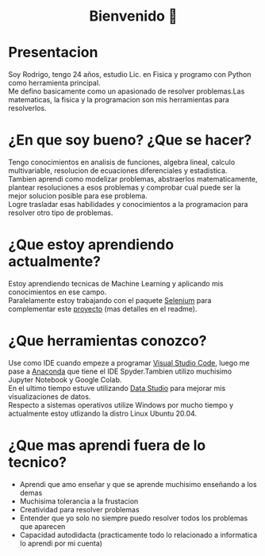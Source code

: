 <h1 align="center">Bienvenido 👋</h1>

# Presentacion

Soy Rodrigo, tengo 24 años, estudio Lic. en Fisica y programo con Python como herramienta principal.</br>
Me defino basicamente como un apasionado de resolver problemas.Las matematicas, la fisica y la programacion son mis herramientas para resolverlos.

# ¿En que soy bueno? ¿Que se hacer?

Tengo conocimientos en analisis de funciones, algebra lineal, calculo multivariable, resolucion de ecuaciones diferenciales y estadistica.</br>
Tambien aprendi como modelizar problemas, abstraerlos matematicamente, plantear resoluciones a esos problemas y comprobar cual puede ser la mejor solucion posible para ese problema.</br>
Logre trasladar esas habilidades y conocimientos a la programacion para resolver otro tipo de problemas.</br>

# ¿Que estoy aprendiendo actualmente?

Estoy aprendiendo tecnicas de Machine Learning y aplicando mis conocimientos en ese campo.</br>
Paralelamente estoy trabajando con el paquete [Selenium](https://selenium-python.readthedocs.io/) para complementar este [proyecto](https://github.com/rodrigotesone1997/Bot_Curso_Graty) (mas detalles en el readme).

# ¿Que herramientas conozco?

Use como IDE cuando empeze a programar [Visual Studio Code](https://code.visualstudio.com/), luego me pase a [Anaconda](https://www.anaconda.com/products/individual) que tiene el IDE Spyder.Tambien utilizo muchisimo Jupyter Notebook y Google Colab.</br>
En el ultimo tiempo estuve utilizando [Data Studio](https://datastudio.google.com/) para mejorar mis visualizaciones de datos.</br>
Respecto a sistemas operativos utilize Windows por mucho tiempo y actualmente estoy utlizando la distro Linux Ubuntu 20.04.</br>

# ¿Que mas aprendi fuera de lo tecnico?

- Aprendi que amo enseñar y que se aprende muchisimo enseñando a los demas
- Muchisima tolerancia a la frustacion
- Creatividad para resolver problemas
- Entender que yo solo no siempre puedo resolver todos los problemas que aparecen
- Capacidad autodidacta (practicamente todo lo relacionado a informatica lo aprendi por mi cuenta)

